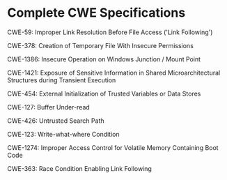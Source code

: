 

# Complete CWE Specifications

CWE-59: Improper Link Resolution Before File Access ('Link Following')

CWE-378: Creation of Temporary File With Insecure Permissions

CWE-1386: Insecure Operation on Windows Junction / Mount Point

CWE-1421: Exposure of Sensitive Information in Shared Microarchitectural Structures during Transient Execution

CWE-454: External Initialization of Trusted Variables or Data Stores

CWE-127: Buffer Under-read

CWE-426: Untrusted Search Path

CWE-123: Write-what-where Condition

CWE-1274: Improper Access Control for Volatile Memory Containing Boot Code

CWE-363: Race Condition Enabling Link Following
